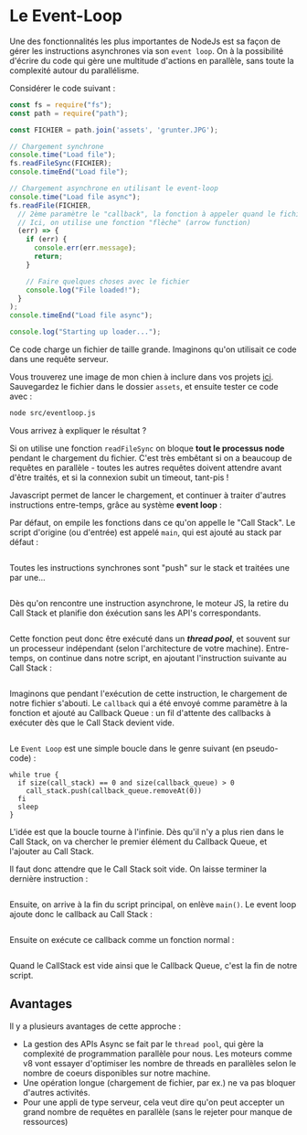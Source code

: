 # Le Event-Loop

Une des fonctionnalités les plus importantes de NodeJs est sa façon de gérer les instructions asynchrones via son `event loop`. On à la possibilité d'écrire du code qui gère une multitude d'actions en parallèle, sans toute la complexité autour du parallélisme.

Considérer le code suivant :

```js
const fs = require("fs");
const path = require("path");

const FICHIER = path.join('assets', 'grunter.JPG');

// Chargement synchrone
console.time("Load file");
fs.readFileSync(FICHIER);
console.timeEnd("Load file");

// Chargement asynchrone en utilisant le event-loop
console.time("Load file async");
fs.readFile(FICHIER, 
  // 2ème paramètre le "callback", la fonction à appeler quand le fichier est prêt
  // Ici, on utilise une fonction "flèche" (arrow function)
  (err) => {
    if (err) {
      console.err(err.message);
      return;
    }

    // Faire quelques choses avec le fichier
    console.log("File loaded!");
  }
);
console.timeEnd("Load file async");

console.log("Starting up loader...");
```

Ce code charge un fichier de taille grande. Imaginons qu'on utilisait ce code dans une requête serveur.

Vous trouverez une image de mon chien à inclure dans vos projets [ici](../media/grunter.JPG). Sauvegardez le fichier dans le dossier `assets`, et ensuite tester ce code avec :

```bash
node src/eventloop.js
```

Vous arrivez à expliquer le résultat ?

Si on utilise une fonction `readFileSync` on bloque **tout le processus node** pendant le chargement du fichier. C'est très embêtant si on a beaucoup de requêtes en parallèle - toutes les autres requêtes doivent attendre avant d'être traités, et si la connexion subit un timeout, tant-pis !

Javascript permet de lancer le chargement, et continuer à traiter d'autres instructions entre-temps, grâce au système **event loop** :

Par défaut, on empile les fonctions dans ce qu'on appelle le "Call Stack". Le script d'origine (ou d'entrée) est appelé `main`, qui est ajouté au stack par défaut :

<figure><img src="../.gitbook/assets/event-loop-1.svg" alt=""><figcaption></figcaption></figure>

Toutes les instructions synchrones sont "push" sur le stack et traitées une par une...

<figure><img src="../.gitbook/assets/event-loop-2.svg" alt=""><figcaption></figcaption></figure>

Dès qu'on rencontre une instruction asynchrone, le moteur JS, la retire du Call Stack et planifie don éxécution sans les API's correspondants.

<figure><img src="../.gitbook/assets/event-loop-3.svg" alt=""><figcaption></figcaption></figure>

Cette fonction peut donc être exécuté dans un _**thread pool**_, et souvent sur un processeur indépendant (selon l'architecture de votre machine). Entre-temps, on continue dans notre script, en ajoutant l'instruction suivante au Call Stack :

<figure><img src="../.gitbook/assets/event-loop-4.svg" alt=""><figcaption></figcaption></figure>

Imaginons que pendant l'exécution de cette instruction, le chargement de notre fichier s'abouti. Le `callback` qui a été envoyé comme paramètre à la fonction et ajouté au Callback Queue : un fil d'attente des callbacks à exécuter dès que le Call Stack devient vide.

<figure><img src="../.gitbook/assets/event-loop-5.svg" alt=""><figcaption></figcaption></figure>

Le `Event Loop` est une simple boucle dans le genre suivant (en pseudo-code) :

```
while true {
  if size(call_stack) == 0 and size(callback_queue) > 0
    call_stack.push(callback_queue.removeAt(0))
  fi
  sleep 
}
```

L'idée est que la boucle tourne à l'infinie. Dès qu'il n'y a plus rien dans le Call Stack, on va chercher le premier élément du Callback Queue, et l'ajouter au Call Stack.

Il faut donc attendre que le Call Stack soit vide. On laisse terminer la dernière instruction :

<figure><img src="../.gitbook/assets/event-loop-6.svg" alt=""><figcaption></figcaption></figure>

Ensuite, on arrive à la fin du script principal, on enlève `main()`. Le event loop ajoute donc le callback au Call Stack :

<figure><img src="../.gitbook/assets/event-loop-7.svg" alt=""><figcaption></figcaption></figure>

Ensuite on exécute ce callback comme un fonction normal :

<figure><img src="../.gitbook/assets/event-loop-8.svg" alt=""><figcaption></figcaption></figure>

Quand le CallStack est vide ainsi que le Callback Queue, c'est la fin de notre script.

## Avantages

Il y a plusieurs avantages de cette approche :

* La gestion des APIs Async se fait par le `thread pool`, qui gère la complexité de programmation parallèle pour nous. Les moteurs comme v8 vont essayer d'optimiser les nombre de threads en parallèles selon le nombre de coeurs disponibles sur notre machine.
* Une opération longue (chargement de fichier, par ex.) ne va pas bloquer d'autres activités.
* Pour une appli de type serveur, cela veut dire qu'on peut accepter un grand nombre de requêtes en parallèle (sans le rejeter pour manque de ressources)
